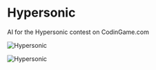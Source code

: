 # Hypersonic
AI for the Hypersonic contest on CodinGame.com

![Hypersonic](https://static.codingame.com/servlet/fileservlet?id=4966959009200)

![Hypersonic](https://pbs.twimg.com/media/Ct96a3xUkAAyqSW.jpg)
